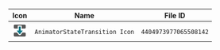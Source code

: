 | Icon | Name | File ID |
| ---  | ---  | ---     |
| ![](AnimatorStateTransition%20Icon.png) | `AnimatorStateTransition Icon` | `4404973977065508142` |
